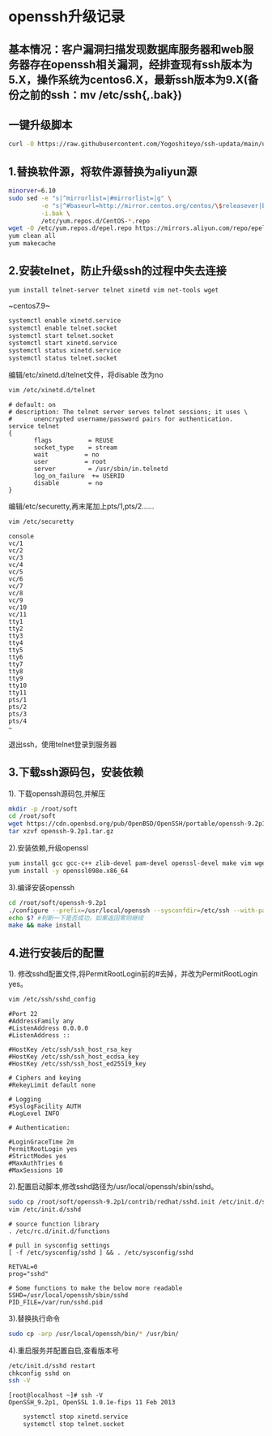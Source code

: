 # openssh升级记录
## 基本情况：客户漏洞扫描发现数据库服务器和web服务器存在openssh相关漏洞，经排查现有ssh版本为5.X，操作系统为centos6.X，最新ssh版本为9.X(备份之前的ssh：mv /etc/ssh{,.bak})
## 一键升级脚本
```bash
curl -O https://raw.githubusercontent.com/Yogoshiteyo/ssh-updata/main/upssh.sh && chmod +x upssh.sh && ./upssh.sh
```
## 1.替换软件源，将软件源替换为aliyun源
```bash
minorver=6.10
sudo sed -e "s|^mirrorlist=|#mirrorlist=|g" \
         -e "s|^#baseurl=http://mirror.centos.org/centos/\$releasever|baseurl=https://mirrors.aliyun.com/centos-vault/$minorver|g" \
         -i.bak \
         /etc/yum.repos.d/CentOS-*.repo
wget -O /etc/yum.repos.d/epel.repo https://mirrors.aliyun.com/repo/epel-archive-6.repo
yum clean all
yum makecache
```
## 2.安装telnet，防止升级ssh的过程中失去连接
```bash
yum install telnet-server telnet xinetd vim net-tools wget
```
~centos7.9~
```bash
systemctl enable xinetd.service
systemctl enable telnet.socket
systemctl start telnet.socket
systemctl start xinetd.service
systemctl status xinetd.service
systemctl status telnet.socket
```

编辑/etc/xinetd.d/telnet文件，将disable 改为no
```bash
vim /etc/xinetd.d/telnet
```
    
    # default: on
    # description: The telnet server serves telnet sessions; it uses \
    #      unencrypted username/password pairs for authentication.
    service telnet
    {
           flags          = REUSE
           socket_type    = stream
           wait          = no
           user          = root
           server         = /usr/sbin/in.telnetd
           log_on_failure  += USERID
           disable        = no
    }
编辑/etc/securetty,再末尾加上pts/1,pts/2......
```bash
vim /etc/securetty
```
    console
    vc/1
    vc/2
    vc/3
    vc/4
    vc/5
    vc/6
    vc/7
    vc/8
    vc/9
    vc/10
    vc/11
    tty1
    tty2
    tty3
    tty4
    tty5
    tty6
    tty7
    tty8
    tty9
    tty10
    tty11
    pts/1
    pts/2
    pts/3
    pts/4
    ~              
退出ssh，使用telnet登录到服务器    

## 3.下载ssh源码包，安装依赖
1). 下载openssh源码包,并解压
```bash
mkdir -p /root/soft
cd /root/soft
wget https://cdn.openbsd.org/pub/OpenBSD/OpenSSH/portable/openssh-9.2p1.tar.gz
tar xzvf openssh-9.2p1.tar.gz
```
2).安装依赖,升级openssl
```bash
yum install gcc gcc-c++ zlib-devel pam-devel openssl-devel make vim wget -y
yum install -y openssl098e.x86_64
```

3).编译安装openssh
```bash
cd /root/soft/openssh-9.2p1
./configure --prefix=/usr/local/openssh --sysconfdir=/etc/ssh --with-pam --with-zlib --with-md5-passwords --with-tcp-wrappers --with-selinux
echo $? #判断一下是否成功，如果返回零则继续
make && make install
```
## 4.进行安装后的配置
1). 修改sshd配置文件,将PermitRootLogin前的#去掉，并改为PermitRootLogin yes。
```bash
vim /etc/ssh/sshd_config
```
    #Port 22
    #AddressFamily any
    #ListenAddress 0.0.0.0
    #ListenAddress ::
    
    #HostKey /etc/ssh/ssh_host_rsa_key
    #HostKey /etc/ssh/ssh_host_ecdsa_key
    #HostKey /etc/ssh/ssh_host_ed25519_key
    
    # Ciphers and keying
    #RekeyLimit default none
    
    # Logging
    #SyslogFacility AUTH
    #LogLevel INFO
    
    # Authentication:
    
    #LoginGraceTime 2m
    PermitRootLogin yes
    #StrictModes yes
    #MaxAuthTries 6
    #MaxSessions 10
2).配置启动脚本,修改sshd路径为/usr/local/openssh/sbin/sshd。
```bash
sudo cp /root/soft/openssh-9.2p1/contrib/redhat/sshd.init /etc/init.d/sshd
vim /etc/init.d/sshd
```
    # source function library
    . /etc/rc.d/init.d/functions
    
    # pull in sysconfig settings
    [ -f /etc/sysconfig/sshd ] && . /etc/sysconfig/sshd
    
    RETVAL=0
    prog="sshd"
    
    # Some functions to make the below more readable
    SSHD=/usr/local/openssh/sbin/sshd
    PID_FILE=/var/run/sshd.pid
    
3).替换执行命令
```bash
sudo cp -arp /usr/local/openssh/bin/* /usr/bin/
```
4).重启服务并配置自启,查看版本号
```bash
/etc/init.d/sshd restart
chkconfig sshd on
ssh -V
```
    [root@localhost ~]# ssh -V
    OpenSSH_9.2p1, OpenSSL 1.0.1e-fips 11 Feb 2013
```bash
    systemctl stop xinetd.service
    systemctl stop telnet.socket
```
